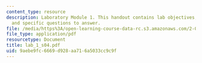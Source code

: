 ```yaml
---
content_type: resource
description: Laboratory Module 1. This handout contains lab objectives, notes, tasks,
  and specific questions to answer.
file: /media/https%3A/open-learning-course-data-rc.s3.amazonaws.com/2-002-mechanics-and-materials-ii-spring-2004/9aebe9fc6669d928aa716a5033cc9c9f_lab_1_s04.pdf
file_type: application/pdf
resourcetype: Document
title: lab_1_s04.pdf
uid: 9aebe9fc-6669-d928-aa71-6a5033cc9c9f
---
```

